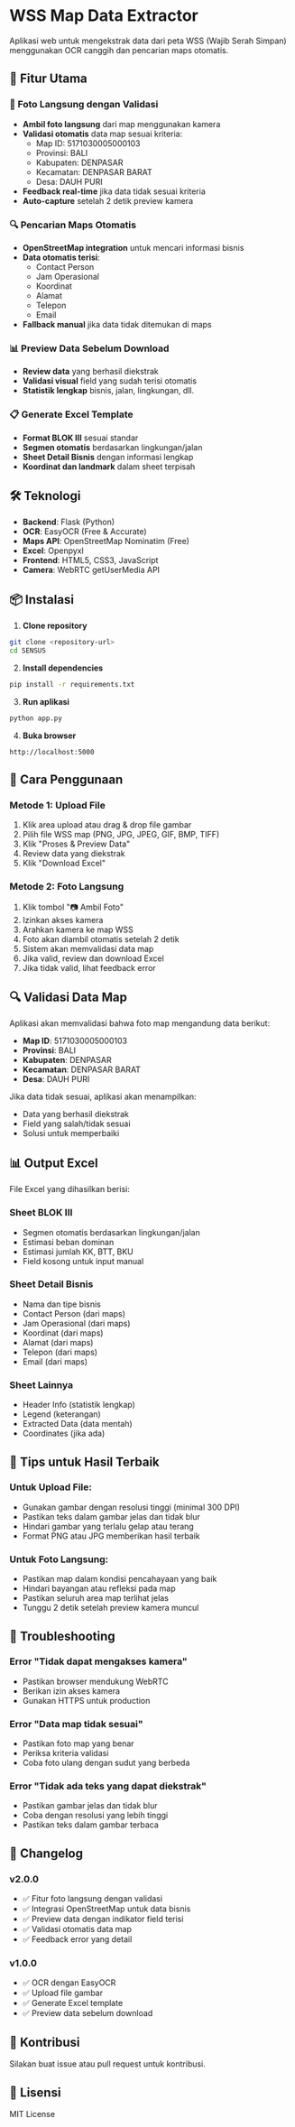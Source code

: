 # WSS Map Data Extractor

Aplikasi web untuk mengekstrak data dari peta WSS (Wajib Serah Simpan) menggunakan OCR canggih dan pencarian maps otomatis.

## 🚀 Fitur Utama

### 📸 Foto Langsung dengan Validasi
- **Ambil foto langsung** dari map menggunakan kamera
- **Validasi otomatis** data map sesuai kriteria:
  - Map ID: 5171030005000103
  - Provinsi: BALI
  - Kabupaten: DENPASAR
  - Kecamatan: DENPASAR BARAT
  - Desa: DAUH PURI
- **Feedback real-time** jika data tidak sesuai kriteria
- **Auto-capture** setelah 2 detik preview kamera

### 🔍 Pencarian Maps Otomatis
- **OpenStreetMap integration** untuk mencari informasi bisnis
- **Data otomatis terisi**:
  - Contact Person
  - Jam Operasional
  - Koordinat
  - Alamat
  - Telepon
  - Email
- **Fallback manual** jika data tidak ditemukan di maps

### 📊 Preview Data Sebelum Download
- **Review data** yang berhasil diekstrak
- **Validasi visual** field yang sudah terisi otomatis
- **Statistik lengkap** bisnis, jalan, lingkungan, dll.

### 📋 Generate Excel Template
- **Format BLOK III** sesuai standar
- **Segmen otomatis** berdasarkan lingkungan/jalan
- **Sheet Detail Bisnis** dengan informasi lengkap
- **Koordinat dan landmark** dalam sheet terpisah

## 🛠️ Teknologi

- **Backend**: Flask (Python)
- **OCR**: EasyOCR (Free & Accurate)
- **Maps API**: OpenStreetMap Nominatim (Free)
- **Excel**: Openpyxl
- **Frontend**: HTML5, CSS3, JavaScript
- **Camera**: WebRTC getUserMedia API

## 📦 Instalasi

1. **Clone repository**
```bash
git clone <repository-url>
cd SENSUS
```

2. **Install dependencies**
```bash
pip install -r requirements.txt
```

3. **Run aplikasi**
```bash
python app.py
```

4. **Buka browser**
```
http://localhost:5000
```

## 🎯 Cara Penggunaan

### Metode 1: Upload File
1. Klik area upload atau drag & drop file gambar
2. Pilih file WSS map (PNG, JPG, JPEG, GIF, BMP, TIFF)
3. Klik "Proses & Preview Data"
4. Review data yang diekstrak
5. Klik "Download Excel"

### Metode 2: Foto Langsung
1. Klik tombol "📷 Ambil Foto"
2. Izinkan akses kamera
3. Arahkan kamera ke map WSS
4. Foto akan diambil otomatis setelah 2 detik
5. Sistem akan memvalidasi data map
6. Jika valid, review dan download Excel
7. Jika tidak valid, lihat feedback error

## 🔍 Validasi Data Map

Aplikasi akan memvalidasi bahwa foto map mengandung data berikut:
- **Map ID**: 5171030005000103
- **Provinsi**: BALI
- **Kabupaten**: DENPASAR
- **Kecamatan**: DENPASAR BARAT
- **Desa**: DAUH PURI

Jika data tidak sesuai, aplikasi akan menampilkan:
- Data yang berhasil diekstrak
- Field yang salah/tidak sesuai
- Solusi untuk memperbaiki

## 📊 Output Excel

File Excel yang dihasilkan berisi:

### Sheet BLOK III
- Segmen otomatis berdasarkan lingkungan/jalan
- Estimasi beban dominan
- Estimasi jumlah KK, BTT, BKU
- Field kosong untuk input manual

### Sheet Detail Bisnis
- Nama dan tipe bisnis
- Contact Person (dari maps)
- Jam Operasional (dari maps)
- Koordinat (dari maps)
- Alamat (dari maps)
- Telepon (dari maps)
- Email (dari maps)

### Sheet Lainnya
- Header Info (statistik lengkap)
- Legend (keterangan)
- Extracted Data (data mentah)
- Coordinates (jika ada)

## 🎯 Tips untuk Hasil Terbaik

### Untuk Upload File:
- Gunakan gambar dengan resolusi tinggi (minimal 300 DPI)
- Pastikan teks dalam gambar jelas dan tidak blur
- Hindari gambar yang terlalu gelap atau terang
- Format PNG atau JPG memberikan hasil terbaik

### Untuk Foto Langsung:
- Pastikan map dalam kondisi pencahayaan yang baik
- Hindari bayangan atau refleksi pada map
- Pastikan seluruh area map terlihat jelas
- Tunggu 2 detik setelah preview kamera muncul

## 🔧 Troubleshooting

### Error "Tidak dapat mengakses kamera"
- Pastikan browser mendukung WebRTC
- Berikan izin akses kamera
- Gunakan HTTPS untuk production

### Error "Data map tidak sesuai"
- Pastikan foto map yang benar
- Periksa kriteria validasi
- Coba foto ulang dengan sudut yang berbeda

### Error "Tidak ada teks yang dapat diekstrak"
- Pastikan gambar jelas dan tidak blur
- Coba dengan resolusi yang lebih tinggi
- Pastikan teks dalam gambar terbaca

## 📝 Changelog

### v2.0.0
- ✅ Fitur foto langsung dengan validasi
- ✅ Integrasi OpenStreetMap untuk data bisnis
- ✅ Preview data dengan indikator field terisi
- ✅ Validasi otomatis data map
- ✅ Feedback error yang detail

### v1.0.0
- ✅ OCR dengan EasyOCR
- ✅ Upload file gambar
- ✅ Generate Excel template
- ✅ Preview data sebelum download

## 🤝 Kontribusi

Silakan buat issue atau pull request untuk kontribusi.

## 📄 Lisensi

MIT License 